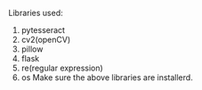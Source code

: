 Libraries used:
  1) pytesseract
  2) cv2(openCV)
  3) pillow
  4) flask
  5) re(regular expression)
  6) os
Make sure the above libraries are installerd.
 

